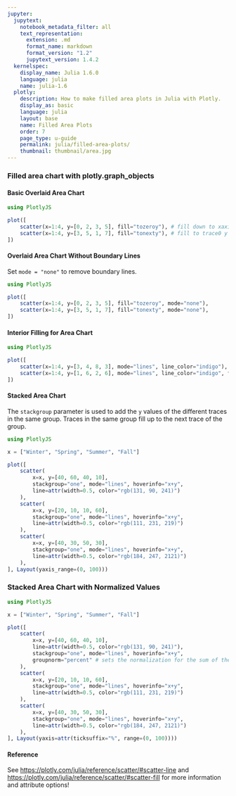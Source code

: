 ```yaml
---
jupyter:
  jupytext:
    notebook_metadata_filter: all
    text_representation:
      extension: .md
      format_name: markdown
      format_version: "1.2"
      jupytext_version: 1.4.2
  kernelspec:
    display_name: Julia 1.6.0
    language: julia
    name: julia-1.6
  plotly:
    description: How to make filled area plots in Julia with Plotly.
    display_as: basic
    language: julia
    layout: base
    name: Filled Area Plots
    order: 7
    page_type: u-guide
    permalink: julia/filled-area-plots/
    thumbnail: thumbnail/area.jpg
---
```


### Filled area chart with plotly.graph_objects

#### Basic Overlaid Area Chart

```julia
using PlotlyJS

plot([
    scatter(x=1:4, y=[0, 2, 3, 5], fill="tozeroy"), # fill down to xaxis
    scatter(x=1:4, y=[3, 5, 1, 7], fill="tonexty"), # fill to trace0 y
])
```

#### Overlaid Area Chart Without Boundary Lines

Set `mode = "none"` to remove boundary lines.

```julia
using PlotlyJS

plot([
    scatter(x=1:4, y=[0, 2, 3, 5], fill="tozeroy", mode="none"),
    scatter(x=1:4, y=[3, 5, 1, 7], fill="tonexty", mode="none"),
])
```

#### Interior Filling for Area Chart

```julia
using PlotlyJS

plot([
    scatter(x=1:4, y=[3, 4, 8, 3], mode="lines", line_color="indigo"),
    scatter(x=1:4, y=[1, 6, 2, 6], mode="lines", line_color="indigo", fill="tonexty"),
])
```

#### Stacked Area Chart

The `stackgroup` parameter is used to add the `y` values of the different traces in the same group. Traces in the same group fill up to the next trace of the group.

```julia
using PlotlyJS

x = ["Winter", "Spring", "Summer", "Fall"]

plot([
    scatter(
        x=x, y=[40, 60, 40, 10],
        stackgroup="one", mode="lines", hoverinfo="x+y",
        line=attr(width=0.5, color="rgb(131, 90, 241)")
    ),
    scatter(
        x=x, y=[20, 10, 10, 60],
        stackgroup="one", mode="lines", hoverinfo="x+y",
        line=attr(width=0.5, color="rgb(111, 231, 219)")
    ),
    scatter(
        x=x, y=[40, 30, 50, 30],
        stackgroup="one", mode="lines", hoverinfo="x+y",
        line=attr(width=0.5, color="rgb(184, 247, 2121)")
    ),
], Layout(yaxis_range=(0, 100)))
```

### Stacked Area Chart with Normalized Values

```julia
using PlotlyJS

x = ["Winter", "Spring", "Summer", "Fall"]

plot([
    scatter(
        x=x, y=[40, 60, 40, 10],
        line=attr(width=0.5, color="rgb(131, 90, 241)"),
        stackgroup="one", mode="lines", hoverinfo="x+y",
        groupnorm="percent" # sets the normalization for the sum of the stackgroup
    ),
    scatter(
        x=x, y=[20, 10, 10, 60],
        stackgroup="one", mode="lines", hoverinfo="x+y",
        line=attr(width=0.5, color="rgb(111, 231, 219)")
    ),
    scatter(
        x=x, y=[40, 30, 50, 30],
        stackgroup="one", mode="lines", hoverinfo="x+y",
        line=attr(width=0.5, color="rgb(184, 247, 2121)")
    ),
], Layout(yaxis=attr(ticksuffix="%", range=(0, 100))))
```

#### Reference

See https://plotly.com/julia/reference/scatter/#scatter-line
and https://plotly.com/julia/reference/scatter/#scatter-fill
for more information and attribute options!
